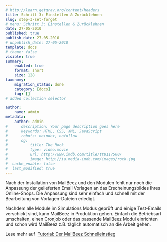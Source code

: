```yaml
---
# http://learn.getgrav.org/content/headers
title: Schritt 3: Einstellen & Zurücklehnen
slug: step-3-set-forget
# menu: Schritt 3: Einstellen & Zurücklehnen
date: 27-05-2010
published: true
publish_date: 27-05-2010
# unpublish_date: 27-05-2010
template: docs
# theme: false
visible: true
summary:
    enabled: true
    format: short
    size: 128
taxonomy:
    migration_status: done
    category: [docs]
    tag: []
# added collection selector

author:
    name: admin
metadata:
    author: admin
#      description: Your page description goes here
#      keywords: HTML, CSS, XML, JavaScript
#      robots: noindex, nofollow
#      og:
#          title: The Rock
#          type: video.movie
#          url: http://www.imdb.com/title/tt0117500/
#          image: http://ia.media-imdb.com/images/rock.jpg
#  cache_enable: false
#  last_modified: true
---
```



Nach der Installation von MailBeez und den Modulen fehlt nur noch die Anpassung der gelieferten Email Vorlagen an das Erscheinungsbildes Ihres Online-Shops. Die Anpassung sind sehr einfach und schnell mit der Bearbeitung von Vorlagen-Dateien erledigt.

Nachdem alle Module im Simulations Modus geprüft und einige Test-Emails verschickt sind, kann MailBeez in Produktion gehen. Einfach die Betriebsart umschalten, einen Cronjob oder das passende MailBeez Modul einrichten und schon wird MailBeez z.B. täglich automatisch an die Arbeit gehen.

Lese mehr auf  [Tutorial: Der MailBeez Schnelleinstieg](/documentation/tutorials/guide-to-getting-started/)
